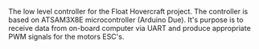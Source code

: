 The low level controller for the Float Hovercraft project. The controller is based on ATSAM3X8E microcontroller (Arduino Due). It's purpose is to receive data from on-board computer via UART and produce appropriate PWM signals for the motors ESC's.

